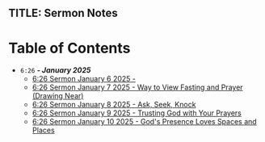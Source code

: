 TITLE: Sermon Notes
-------------------

# Table of Contents
- `6:26` ***- January 2025***
  - [6:26 Sermon January 6 2025 - ](./626fast2025/6261062025.md)
  - [6:26 Sermon January 7 2025 - Way to View Fasting and Prayer (Drawing Near)](./626fast2025/6261072025.md)
  - [6:26 Sermon January 8 2025 - Ask, Seek, Knock](./626fast2025/6261082025.md)
  - [6:26 Sermon January 9 2025 - Trusting God with Your Prayers](./626fast2025/6261092025.md)
  - [6:26 Sermon January 10 2025 - God's Presence Loves Spaces and Places](./626fast2025/6261102025.md)
